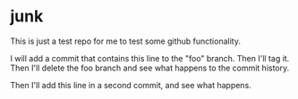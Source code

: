 junk
====

This is just a test repo for me to test some github functionality.

I will add a commit that contains this line to the "foo" branch. Then I'll tag it.
Then I'll delete the foo branch and see what happens to the commit history.

Then I'll add this line in a second commit, and see what happens.
